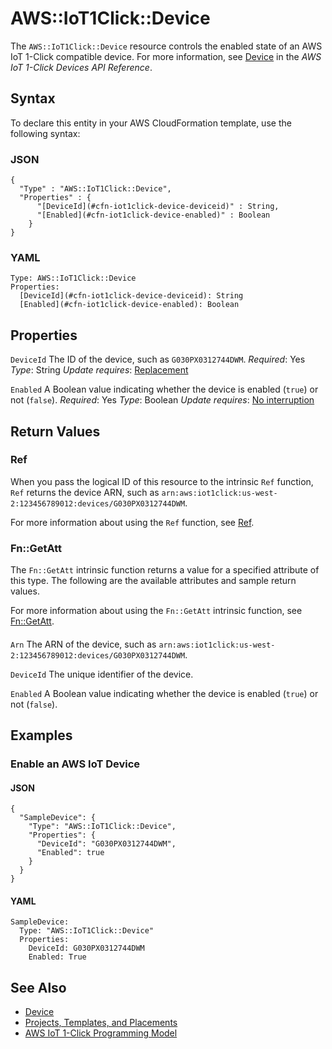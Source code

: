# AWS::IoT1Click::Device<a name="aws-resource-iot1click-device"></a>

The `AWS::IoT1Click::Device` resource controls the enabled state of an AWS IoT 1\-Click compatible device\. For more information, see [Device](https://docs.aws.amazon.com/iot-1-click/1.0/devices-apireference/devices-deviceid.html) in the *AWS IoT 1\-Click Devices API Reference*\.

## Syntax<a name="aws-resource-iot1click-device-syntax"></a>

To declare this entity in your AWS CloudFormation template, use the following syntax:

### JSON<a name="aws-resource-iot1click-device-syntax.json"></a>

```
{
  "Type" : "AWS::IoT1Click::Device",
  "Properties" : {
      "[DeviceId](#cfn-iot1click-device-deviceid)" : String,
      "[Enabled](#cfn-iot1click-device-enabled)" : Boolean
    }
}
```

### YAML<a name="aws-resource-iot1click-device-syntax.yaml"></a>

```
Type: AWS::IoT1Click::Device
Properties:
  [DeviceId](#cfn-iot1click-device-deviceid): String
  [Enabled](#cfn-iot1click-device-enabled): Boolean
```

## Properties<a name="aws-resource-iot1click-device-properties"></a>

`DeviceId`  <a name="cfn-iot1click-device-deviceid"></a>
The ID of the device, such as `G030PX0312744DWM`\.
*Required*: Yes
*Type*: String
*Update requires*: [Replacement](https://docs.aws.amazon.com/AWSCloudFormation/latest/UserGuide/using-cfn-updating-stacks-update-behaviors.html#update-replacement)

`Enabled`  <a name="cfn-iot1click-device-enabled"></a>
A Boolean value indicating whether the device is enabled \(`true`\) or not \(`false`\)\.
*Required*: Yes
*Type*: Boolean
*Update requires*: [No interruption](https://docs.aws.amazon.com/AWSCloudFormation/latest/UserGuide/using-cfn-updating-stacks-update-behaviors.html#update-no-interrupt)

## Return Values<a name="aws-resource-iot1click-device-return-values"></a>

### Ref<a name="aws-resource-iot1click-device-return-values-ref"></a>

When you pass the logical ID of this resource to the intrinsic `Ref` function, `Ref` returns the device ARN, such as `arn:aws:iot1click:us-west-2:123456789012:devices/G030PX0312744DWM`\.

For more information about using the `Ref` function, see [Ref](https://docs.aws.amazon.com/AWSCloudFormation/latest/UserGuide/intrinsic-function-reference-ref.html)\.

### Fn::GetAtt<a name="aws-resource-iot1click-device-return-values-fn--getatt"></a>

The `Fn::GetAtt` intrinsic function returns a value for a specified attribute of this type\. The following are the available attributes and sample return values\.

For more information about using the `Fn::GetAtt` intrinsic function, see [Fn::GetAtt](https://docs.aws.amazon.com/AWSCloudFormation/latest/UserGuide/intrinsic-function-reference-getatt.html)\.

#### <a name="aws-resource-iot1click-device-return-values-fn--getatt-fn--getatt"></a>

`Arn`  <a name="Arn-fn::getatt"></a>
The ARN of the device, such as `arn:aws:iot1click:us-west-2:123456789012:devices/G030PX0312744DWM`\.

`DeviceId`  <a name="DeviceId-fn::getatt"></a>
The unique identifier of the device\.

`Enabled`  <a name="Enabled-fn::getatt"></a>
A Boolean value indicating whether the device is enabled \(`true`\) or not \(`false`\)\.

## Examples<a name="aws-resource-iot1click-device--examples"></a>

### Enable an AWS IoT Device<a name="aws-resource-iot1click-device--examples--Enable_an_AWS_IoT_Device"></a>

#### JSON<a name="aws-resource-iot1click-device--examples--Enable_an_AWS_IoT_Device--json"></a>

```
{
  "SampleDevice": {
    "Type": "AWS::IoT1Click::Device",
    "Properties": {
      "DeviceId": "G030PX0312744DWM",
      "Enabled": true
    }
  }
}
```

#### YAML<a name="aws-resource-iot1click-device--examples--Enable_an_AWS_IoT_Device--yaml"></a>

```
SampleDevice:
  Type: "AWS::IoT1Click::Device"
  Properties:
    DeviceId: G030PX0312744DWM
    Enabled: True
```

## See Also<a name="aws-resource-iot1click-device--seealso"></a>
+ [Device](https://docs.aws.amazon.com/iot-1-click/1.0/devices-apireference/devices-deviceid.html)
+ [Projects, Templates, and Placements](https://docs.aws.amazon.com/iot-1-click/latest/developerguide/1click-PTP.html)
+ [AWS IoT 1\-Click Programming Model](https://docs.aws.amazon.com/iot-1-click/latest/developerguide/1click-programming.html)
